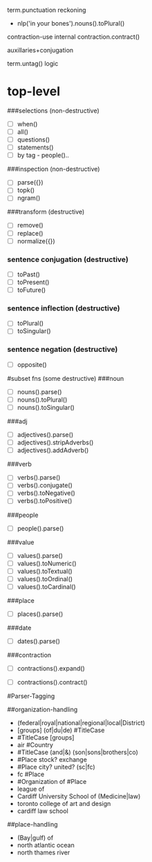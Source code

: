 term.punctuation reckoning  
  * nlp('in your bones').nouns().toPlural()

contraction-use internal
contraction.contract()

auxillaries+conjugation

term.untag() logic


# top-level
###selections  (non-destructive)
* [ ] when()
* [ ] all()
* [ ] questions()
* [ ] statements()
* [ ] by tag - people()..

###inspection  (non-destructive)
* [ ] parse({})
* [ ] topk()
* [ ] ngram()

###transform (destructive)
* [ ] remove()
* [ ] replace()
* [ ] normalize({})

### sentence conjugation (destructive)
* [ ] toPast()
* [ ] toPresent()
* [ ] toFuture()

### sentence inflection (destructive)
* [ ] toPlural()
* [ ] toSingular()

### sentence negation (destructive)
* [ ] opposite()

#subset fns (some destructive)
###noun
* [ ] nouns().parse()
* [ ] nouns().toPlural()
* [ ] nouns().toSingular()

###adj
* [ ] adjectives().parse()
* [ ] adjectives().stripAdverbs()
* [ ] adjectives().addAdverb()

###verb
* [ ] verbs().parse()
* [ ] verbs().conjugate()
* [ ] verbs().toNegative()
* [ ] verbs().toPositive()

###people
* [ ] people().parse()

###value
* [ ] values().parse()
* [ ] values().toNumeric()
* [ ] values().toTextual()
* [ ] values().toOrdinal()
* [ ] values().toCardinal()

###place
* [ ] places().parse()

###date
* [ ] dates().parse()

###contraction
* [ ] contractions().expand()
* [ ] contractions().contract()


#Parser-Tagging

##organization-handling
* (federal|royal|national|regional|local|District)
* [groups] (of|du|de) #TitleCase
* #TitleCase [groups]
* air #Country
* #TitleCase (and|&) (son|sons|brothers|co)
* #Place stock? exchange
* #Place city? united? (sc|fc)
* fc #Place
* #Organization of #Place
* league of
* Cardiff University School of (Medicine|law)
* toronto college of art and design
* cardiff law school

##place-handling
* (Bay|gulf) of
* north atlantic ocean
* north thames river
